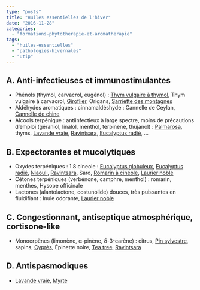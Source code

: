 ```yaml
---
type: "posts"
title: "Huiles essentielles de l'hiver"
date: "2016-11-28"
categories:
  - "formations-phytotherapie-et-aromatherapie"
tags:
  - "huiles-essentielles"
  - "pathologies-hivernales"
  - "utip"
---
```


## A. Anti-infectieuses et immunostimulantes

- Phénols (thymol, carvacrol, eugénol) : [Thym vulgaire à thymol](http://pharmacie.marionetmarin.fr/aromatherapie/thym-vulgaire-thymol/), Thym vulgaire à carvacrol, [Giroflier](http://pharmacie.marionetmarin.fr/aromatherapie/giroflier/), Origans, [Sarriette des montagnes](http://pharmacie.marionetmarin.fr/aromatherapie/sariette-des-montagnes/)
- Aldéhydes aromatiques : cinnamaldéshyde : Cannelle de Ceylan, [Cannelle de chine](http://pharmacie.marionetmarin.fr/aromatherapie/cannelier-de-chine/)
- Alcools terpénique : antiinfectieux à large spectre, moins de précautions d’emploi (géraniol, linalol, menthol, terpinene, thujanol) : [Palmarosa](http://pharmacie.marionetmarin.fr/aromatherapie/palmarosa/), thyms, [Lavande vraie](http://pharmacie.marionetmarin.fr/aromatherapie/lavande-fine/), [Ravintsara](http://pharmacie.marionetmarin.fr/aromatherapie/ravintsara/), [Eucalyptus radié](http://pharmacie.marionetmarin.fr/aromatherapie/eucalyptus-radie/), …

## B. Expectorantes et mucolytiques

- Oxydes terpéniques : 1.8 cineole : [Eucalyptus globuleux](http://pharmacie.marionetmarin.fr/aromatherapie/eucalyptus-globuleux/), [Eucalyptus radié](http://pharmacie.marionetmarin.fr/aromatherapie/eucalyptus-radie/), [Niaouli](http://pharmacie.marionetmarin.fr/aromatherapie/niaouli/), [Ravintsara](http://pharmacie.marionetmarin.fr/aromatherapie/ravintsara/), Saro, [Romarin à cinéole](http://pharmacie.marionetmarin.fr/aromatherapie/romarin-1-8-cineole/), [Laurier noble](http://pharmacie.marionetmarin.fr/aromatherapie/laurier-noble/)
- Cétones terpéniques (verbénone, camphre, menthol) : romarin, menthes, Hysope officinale
- Lactones (alantolactone, costunolide) douces, très puissantes en fluidifiant : Inule odorante, [Laurier noble](http://pharmacie.marionetmarin.fr/aromatherapie/laurier-noble/)

## C. Congestionnant, antiseptique atmosphérique, cortisone-like

- Monoerpènes (limonène, α-pinène, δ-3-carène) : citrus, [Pin sylvestre](http://pharmacie.marionetmarin.fr/aromatherapie/pin-sylvestre/), sapins, [Cyprès](http://pharmacie.marionetmarin.fr/aromatherapie/cypres/), Épinette noire, [Tea tree](http://pharmacie.marionetmarin.fr/aromatherapie/tea-tree/), [Ravintsara](http://pharmacie.marionetmarin.fr/aromatherapie/ravintsara/)

## D. Antispasmodiques

- [Lavande vraie](http://pharmacie.marionetmarin.fr/aromatherapie/lavande-fine/), [Myrte](http://pharmacie.marionetmarin.fr/aromatherapie/myrte-rouge/)
